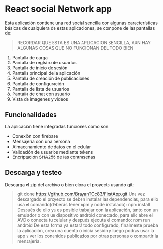 # React social Network app
Esta aplicación contiene una red social sencilla con algunas características básicas de cualquiera de estas aplicaciones, se compone de las pantallas de:
>RECORDAR QUE ESTA ES UNA APLICACION SENCILLA, AUN HAY ALGUNAS COSAS QUE NO FUNCIONAN DEL TODO BIEN
1) Pantalla de carga
2) Pantalla de registro de usuarios
3) Pantalla de inicio de sesión
4) Pantalla principal de la aplicación
5) Pantalla de creación de publicaciones
6) Pantalla de configuración
7) Pantalla de lista de usuarios
8) Pantalla de chat con usuario
9) Vista de imagenes y videos
## Funcionalidades
La aplicación tiene integradas funciones como son: 
- Conexión con firebase
- Mensajería con una persona
- Almacenamiento de datos en el celular
- Validación de usuarios mediante tokens
- Encriptación SHA256 de las contraseñas
## Descarga y testeo
Descarga el zip del archivo o bien clona el proyecto usando git:
> git clone https://github.com/BrayanTCc83/FirstApp.git
Una vez descargado el proyecto se deben instalar las dependencias, para ello usa el comando(deberás tener npm y node instalado):
> npm install
Después de ello ya es posible trabajar con la aplicación, tanto con un emulador o con un dispositivo android conectado, para ello abre el AVD o conecta tu celular y después ejecuta el comando:
> npm run android
De esta forma ya estará todo configurado, finalmente prueba la aplicación, crea una cuenta o inicia sesión y luego podrás usar la app y ver los conenidos publicados por otras personas o compartir la mensajería.
